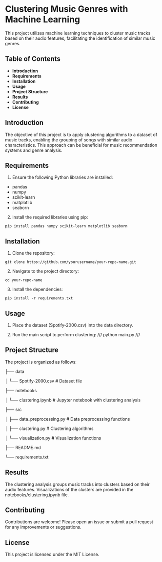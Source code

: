 # Clustering Music Genres with Machine Learning

This project utilizes machine learning techniques to cluster music tracks based on their audio features, facilitating the identification of similar music genres.

## Table of Contents

* **Introduction**
* **Requirements**
* **Installation**
* **Usage**
* **Project Structure**
* **Results**
* **Contributing**
* **License**
  
## Introduction
The objective of this project is to apply clustering algorithms to a dataset of music tracks, enabling the grouping of songs with similar audio characteristics. This approach can be beneficial for music recommendation systems and genre analysis.

## Requirements

1. Ensure the following Python libraries are installed:
* pandas
* numpy
* scikit-learn
* matplotlib
* seaborn
  
2. Install the required libraries using pip:
```
pip install pandas numpy scikit-learn matplotlib seaborn
```

## Installation
1. Clone the repository:
```
git clone https://github.com/yourusername/your-repo-name.git
```

2. Navigate to the project directory:
```
cd your-repo-name
```

3. Install the dependencies:
```
pip install -r requirements.txt
```

## Usage

1. Place the dataset (Spotify-2000.csv) into the data directory.

2. Run the main script to perform clustering:
///
python main.py
///

## Project Structure

The project is organized as follows:

├── data

│   └── Spotify-2000.csv   # Dataset file

├── notebooks

│   └── clustering.ipynb   # Jupyter notebook with clustering analysis

├── src

│   ├── data_preprocessing.py   # Data preprocessing functions

│   ├── clustering.py           # Clustering algorithms

│   └── visualization.py        # Visualization functions

├── README.md

└── requirements.txt


## Results
The clustering analysis groups music tracks into clusters based on their audio features. Visualizations of the clusters are provided in the notebooks/clustering.ipynb file.

## Contributing
Contributions are welcome! Please open an issue or submit a pull request for any improvements or suggestions.

## License
This project is licensed under the MIT License.
